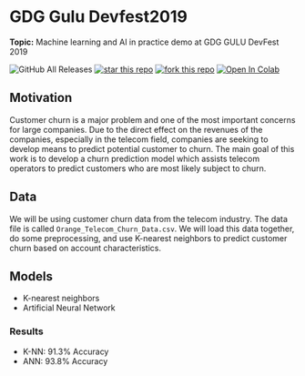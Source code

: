 # GDG Gulu Devfest2019
**Topic:** Machine learning and AI in practice demo at GDG GULU DevFest 2019

![GitHub All Releases](https://img.shields.io/github/downloads/danielogen/devfest2019/total)
[![star this repo](http://githubbadges.com/star.svg?user=danielogen&repo=devfest2019&style=flat)](https://github.com/danielogen/devfest2019)
[![fork this repo](http://githubbadges.com/fork.svg?user=danielogen&repo=devfest2019&style=flat)](https://github.com/danielogen/devfest2019/fork)
[![Open In Colab](https://colab.research.google.com/assets/colab-badge.svg)](https://colab.research.google.com/github/danielogen/devfest2019/blob/master/Supervised_Learning_K_Nearest_Neighbors_Artificial_Neural_Network.ipynb)

## Motivation
Customer churn is a major problem and one of the most important concerns for large companies. Due to the direct effect on the revenues of the companies, especially in the telecom field, companies are seeking to develop means to predict potential customer to churn. The main goal of this work is to develop a churn prediction model which assists telecom operators to predict customers who are most likely subject to churn. 
## Data
We will be using customer churn data from the telecom industry. The data file is called 
`Orange_Telecom_Churn_Data.csv`. We will load this data together, do some preprocessing, and use K-nearest neighbors to predict customer churn based on account characteristics.
## Models
* K-nearest neighbors
* Artificial Neural Network
### Results
* K-NN: 91.3% Accuracy
* ANN: 93.8% Accuracy
